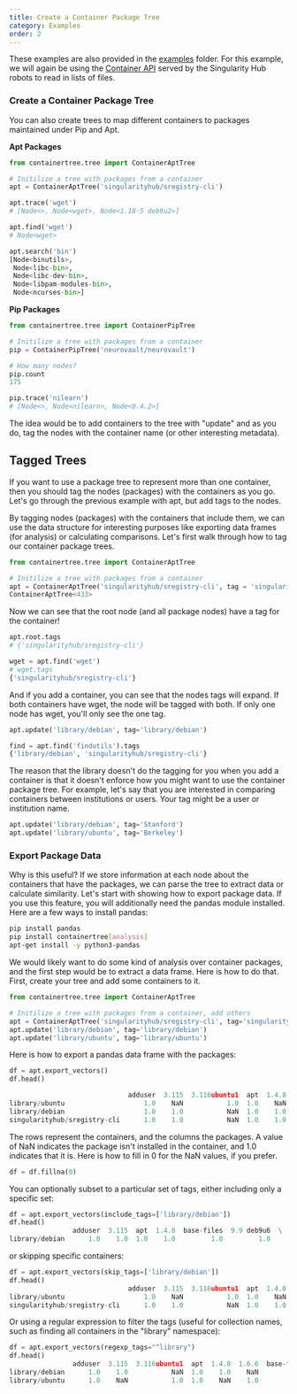 ```yaml
---
title: Create a Container Package Tree
category: Examples
order: 2
---
```


These examples are also provided in the 
[examples](https://github.com/singularityhub/container-tree/tree/master/examples) folder.
For this example, we will again be using the [Container API](https://singularityhub.github.io/api/) 
served by the Singularity Hub robots to read in lists of files.

### Create a Container Package Tree

You can also create trees to map different containers to packages maintained
under Pip and Apt.

**Apt Packages**

```python
from containertree.tree import ContainerAptTree

# Initilize a tree with packages from a container
apt = ContainerAptTree('singularityhub/sregistry-cli')

apt.trace('wget')
# [Node<>, Node<wget>, Node<1.18-5 deb9u2>]

apt.find('wget')
# Node<wget>

apt.search('bin')
[Node<binutils>,
 Node<libc-bin>,
 Node<libc-dev-bin>,
 Node<libpam-modules-bin>,
 Node<ncurses-bin>]
```


**Pip Packages**

```python
from containertree.tree import ContainerPipTree

# Initilize a tree with packages from a container
pip = ContainerPipTree('neurovault/neurovault')

# How many nodes?
pip.count
175

pip.trace('nilearn')
# [Node<>, Node<nilearn>, Node<0.4.2>]
```
The idea would be to add containers to the tree with "update" and as you do,
tag the nodes with the container name (or other interesting metadata).

## Tagged Trees

If you want to use a package tree to represent more than one container, then
you should tag the nodes (packages) with the containers as you go. Let's
go through the previous example with apt, but add tags to the nodes.

By tagging nodes (packages) with the containers that include them, 
we can use the data structure for interesting purposes like exporting data 
frames (for analysis) or calculating comparisons. Let's first walk through 
how to tag our container package trees.

```python
from containertree.tree import ContainerAptTree

# Initilize a tree with packages from a container
apt = ContainerAptTree('singularityhub/sregistry-cli', tag = 'singularityhub/sregistry-cli')
ContainerAptTree<433>
```

Now we can see that the root node (and all package nodes) have a tag for the container!

```python
apt.root.tags
# {'singularityhub/sregistry-cli'}

wget = apt.find('wget')
# wget.tags
{'singularityhub/sregistry-cli'}
```

And if you add a container, you can see that the nodes tags will expand. If both
containers have wget, the node will be tagged with both. If only one node has
wget, you'll only see the one tag.

```python
apt.update('library/debian', tag='library/debian')

find = apt.find('findutils').tags
{'library/debian', 'singularityhub/sregistry-cli'}
```

The reason that the library doesn't do the tagging for you when you add a container
is that it doesn't enforce how you might want to use the container package tree.
For example, let's say that you are interested in comparing containers between
institutions or users. Your tag might be a user or institution name.

```python
apt.update('library/debian', tag='Stanford')
apt.update('library/ubuntu', tag='Berkeley')
```

### Export Package Data

Why is this useful? If we store information at each node about the containers
that have the packages, we can parse the tree to extract data or calculate
similarity. Let's start with showing how to export package data. If you
use this feature, you will additionally need the pandas module installed.
Here are a few ways to install pandas:

```bash
pip install pandas
pip install containertree[analysis]
apt-get install -y python3-pandas
```

We would likely want to do some kind of analysis over container packages, and the
first step would be to extract a data frame. Here is how to do that. First,
create your tree and add some containers to it.

```python
from containertree.tree import ContainerAptTree

# Initilize a tree with packages from a container, add others
apt = ContainerAptTree('singularityhub/sregistry-cli', tag='singularityhub/sregistry-cli')
apt.update('library/debian', tag='library/debian')
apt.update('library/ubuntu', tag='library/ubuntu')
```

Here is how to export a pandas data frame with the packages:

```python
df = apt.export_vectors()
df.head()

                              adduser  3.115  3.116ubuntu1  apt  1.4.8  1.6.6  \
library/ubuntu                    1.0    NaN           1.0  1.0    NaN    1.0   
library/debian                    1.0    1.0           NaN  1.0    1.0    NaN   
singularityhub/sregistry-cli      1.0    1.0           NaN  1.0    1.0    NaN   
```

The rows represent the containers, and the columns the packages. A value of
NaN indicates the package isn't installed in the container, and 1.0 indicates
that it is. Here is how to fill in 0 for the NaN values, if you prefer.

```python
df = df.fillna(0)
```

You can optionally subset to a particular set of tags, either including
only a specific set:

```python
df = apt.export_vectors(include_tags=['library/debian'])
df.head()
                adduser  3.115  apt  1.4.8  base-files  9.9 deb9u6  \
library/debian      1.0    1.0  1.0    1.0         1.0         1.0  
```

or skipping specific containers:


```python
df = apt.export_vectors(skip_tags=['library/debian'])
df.head()
                              adduser  3.115  3.116ubuntu1  apt  1.4.8  1.6.6  \
library/ubuntu                    1.0    NaN           1.0  1.0    NaN    1.0   
singularityhub/sregistry-cli      1.0    1.0           NaN  1.0    1.0    NaN
```

Or using a regular expression to filter the tags (useful for collection names,
such as finding all containers in the "library" namespace):


```python
df = apt.export_vectors(regexp_tags="^library")
df.head()
                adduser  3.115  3.116ubuntu1  apt  1.4.8  1.6.6  base-files  \
library/debian      1.0    1.0           NaN  1.0    1.0    NaN         1.0   
library/ubuntu      1.0    NaN           1.0  1.0    NaN    1.0         1.0   
```
